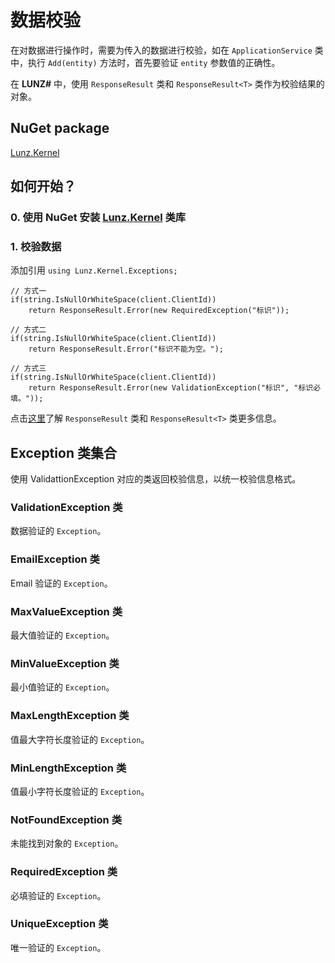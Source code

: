 # 数据校验

在对数据进行操作时，需要为传入的数据进行校验，如在 `ApplicationService` 类中，执行 `Add(entity)` 方法时，首先要验证 `entity` 参数值的正确性。

在 **LUNZ#** 中，使用 `ResponseResult` 类和 `ResponseResult<T>` 类作为校验结果的对象。

## NuGet package

[Lunz.Kernel](http://lunztech.cn)

## 如何开始？

### 0. 使用 NuGet 安装 [Lunz.Kernel](http://lunztech.cn) 类库

### 1. 校验数据

添加引用 `using Lunz.Kernel.Exceptions;`

    // 方式一
    if(string.IsNullOrWhiteSpace(client.ClientId))
        return ResponseResult.Error(new RequiredException("标识"));

    // 方式二
    if(string.IsNullOrWhiteSpace(client.ClientId))
        return ResponseResult.Error("标识不能为空。");

    // 方式三
    if(string.IsNullOrWhiteSpace(client.ClientId))
        return ResponseResult.Error(new ValidationException("标识", "标识必填。"));

点击[这里](response-result)了解 `ResponseResult` 类和 `ResponseResult<T>` 类更多信息。

## Exception 类集合

使用 ValidattionException 对应的类返回校验信息，以统一校验信息格式。

### ValidationException 类
数据验证的 `Exception`。

### EmailException 类
Email 验证的 `Exception`。

### MaxValueException 类
最大值验证的 `Exception`。

### MinValueException 类
最小值验证的 `Exception`。

### MaxLengthException 类
值最大字符长度验证的 `Exception`。

### MinLengthException 类
值最小字符长度验证的 `Exception`。

### NotFoundException 类
未能找到对象的 `Exception`。

### RequiredException 类
必填验证的 `Exception`。

### UniqueException 类
唯一验证的 `Exception`。